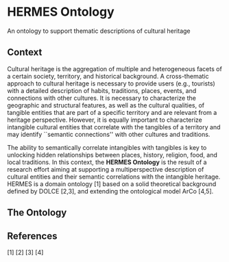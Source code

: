 # HERMES Ontology
An ontology to support thematic descriptions of cultural heritage

## Context

Cultural heritage is the aggregation of multiple and heterogeneous facets of a certain society, territory, and historical background. A cross-thematic approach to cultural heritage is necessary to provide users (e.g., tourists) with a detailed description of habits, traditions, places, events, and connections with other cultures. It is necessary to characterize the geographic and structural features, as well as the cultural qualities, of tangible entities that are part of a specific territory and are relevant from a heritage perspective. However, it is equally important to characterize intangible cultural entities that correlate with the tangibles of a territory and may identify ``semantic connections'' with other cultures and traditions.

The ability to semantically correlate intangibles with tangibles is key to unlocking hidden relationships between places, history, religion, food, and local traditions. In this context, the __HERMES Ontology__ is the result of a research effort aiming at supporting a multiperspective description of cultural entities and their semantic correlations with the intangible heritage. HERMES is a domain ontology \[1\] based on a solid theoretical background defined by DOLCE \[2,3\], and extending the ontological model ArCo \[4,5\].

## The Ontology



## References

\[1\] 
\[2\] 
\[3\] 
\[4\] 
